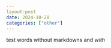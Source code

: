 ```yaml
---
layout:post
date: 2024-10-28
categories: ["other"]
---
```



test words
without markdowns
and *with*
